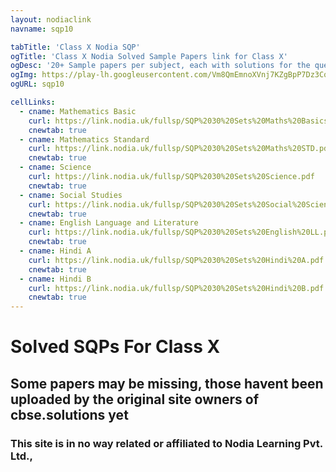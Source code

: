 ```yaml
---
layout: nodiaclink
navname: sqp10

tabTitle: 'Class X Nodia SQP'
ogTitle: 'Class X Nodia Solved Sample Papers link for Class X'
ogDesc: '20+ Sample papers per subject, each with solutions for the questions attached at the end'
ogImg: https://play-lh.googleusercontent.com/Vm8QmEmnoXVnj7KZgBpP7Dz3Cqv_9jKaHplFdP4x6QdhQqmq-uj_CeFIgYyLr42R2f8
ogURL: sqp10

cellLinks:
  - cname: Mathematics Basic
    curl: https://link.nodia.uk/fullsp/SQP%2030%20Sets%20Maths%20Basics.pdf
    cnewtab: true
  - cname: Mathematics Standard
    curl: https://link.nodia.uk/fullsp/SQP%2030%20Sets%20Maths%20STD.pdf
    cnewtab: true
  - cname: Science
    curl: https://link.nodia.uk/fullsp/SQP%2030%20Sets%20Science.pdf
    cnewtab: true
  - cname: Social Studies
    curl: https://link.nodia.uk/fullsp/SQP%2030%20Sets%20Social%20Science.pdf
    cnewtab: true
  - cname: English Language and Literature
    curl: https://link.nodia.uk/fullsp/SQP%2030%20Sets%20English%20LL.pdf
    cnewtab: true
  - cname: Hindi A
    curl: https://link.nodia.uk/fullsp/SQP%2030%20Sets%20Hindi%20A.pdf
    cnewtab: true
  - cname: Hindi B
    curl: https://link.nodia.uk/fullsp/SQP%2030%20Sets%20Hindi%20B.pdf
    cnewtab: true
---
```


# Solved SQPs For Class X

## Some papers may be missing, those havent been uploaded by the original site owners of cbse.solutions yet
### This site is in no way related or affiliated to Nodia Learning Pvt. Ltd.,
